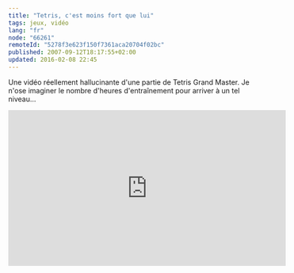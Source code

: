 ```yaml
---
title: "Tetris, c'est moins fort que lui"
tags: jeux, vidéo
lang: "fr"
node: "66261"
remoteId: "5278f3e623f150f7361aca20704f02bc"
published: 2007-09-12T18:17:55+02:00
updated: 2016-02-08 22:45
---
```


Une vidéo réellement hallucinante d'une partie de Tetris Grand Master. Je n'ose imaginer le nombre d'heures d'entraînement pour arriver à un tel niveau...

<iframe width="560" height="315" src="https://www.youtube.com/embed/pViOYaBe3mM" frameborder="0" gesture="media" allow="encrypted-media" allowfullscreen></iframe>
